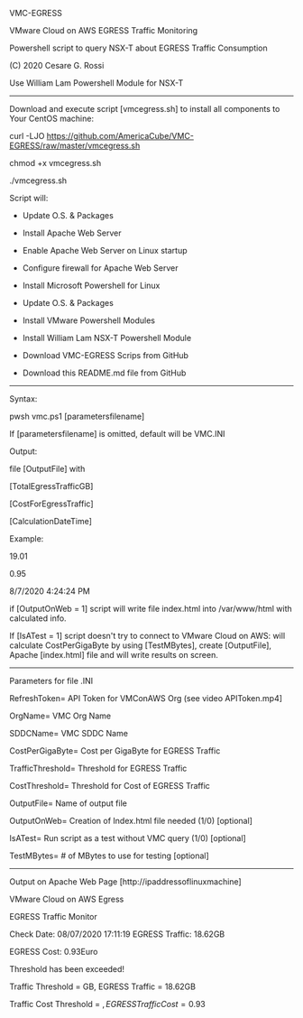 VMC-EGRESS

VMware Cloud on AWS EGRESS Traffic Monitoring

Powershell script to query NSX-T about EGRESS Traffic Consumption

(C) 2020 Cesare G. Rossi

Use William Lam Powershell Module for NSX-T
______________

Download and execute script [vmcegress.sh] to install all components to Your CentOS machine:

curl -LJO https://github.com/AmericaCube/VMC-EGRESS/raw/master/vmcegress.sh

chmod +x vmcegress.sh

./vmcegress.sh

Script will:

- Update O.S. & Packages

- Install Apache Web Server

- Enable Apache Web Server on Linux startup

- Configure firewall for Apache Web Server

- Install Microsoft Powershell for Linux

- Update O.S. & Packages

- Install VMware Powershell Modules

- Install William Lam NSX-T Powershell Module

- Download VMC-EGRESS Scrips from GitHub

- Download this README.md file from GitHub

_______________

Syntax:

pwsh vmc.ps1 [parametersfilename]

If [parametersfilename] is omitted, default will be VMC.INI

Output:

file [OutputFile] with

[TotalEgressTrafficGB]

[CostForEgressTraffic]

[CalculationDateTime]

Example:

19.01

0.95

8/7/2020 4:24:24 PM

if [OutputOnWeb = 1] script will write file index.html into /var/www/html with calculated info.

If [IsATest = 1] script doesn't try to connect to VMware Cloud on AWS: will calculate CostPerGigaByte by using [TestMBytes], create [OutputFile], Apache [index.html] file and will write results on screen.

_________________________

Parameters for file .INI

RefreshToken= API Token for VMConAWS Org (see video APIToken.mp4]

OrgName= VMC Org Name

SDDCName= VMC SDDC Name

CostPerGigaByte= Cost per GigaByte for EGRESS Traffic

TrafficThreshold= Threshold for EGRESS Traffic

CostThreshold= Threshold for Cost of EGRESS Traffic

OutputFile= Name of output file

OutputOnWeb= Creation of Index.html file needed (1/0) [optional]

IsATest= Run script as a test without VMC query (1/0) [optional]

TestMBytes= # of MBytes to use for testing [optional]

______________

Output on Apache Web Page [http://ipaddressoflinuxmachine]

VMware Cloud on AWS Egress

EGRESS Traffic Monitor

Check Date: 08/07/2020 17:11:19
EGRESS Traffic: 18.62GB

EGRESS Cost: 0.93Euro

Threshold has been exceeded!

Traffic Threshold = GB, EGRESS Traffic = 18.62GB

Traffic Cost Threshold = $, EGRESS Traffic Cost = 0.93$
